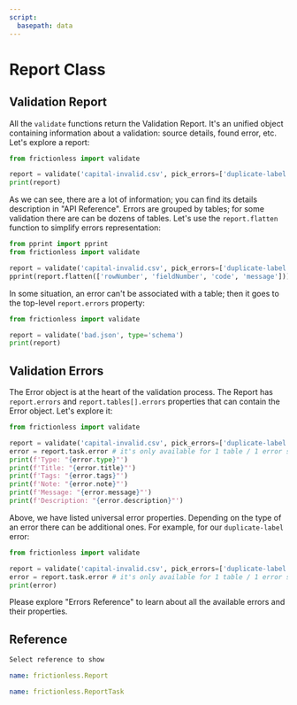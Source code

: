 ```yaml
---
script:
  basepath: data
---
```


# Report Class

## Validation Report

All the `validate` functions return the Validation Report. It's an unified object containing information about a validation: source details, found error, etc. Let's explore a report:

```python script tabs=Python
from frictionless import validate

report = validate('capital-invalid.csv', pick_errors=['duplicate-label'])
print(report)
```

As we can see, there are a lot of information; you can find its details description in "API Reference". Errors are grouped by tables; for some validation there are can be dozens of tables. Let's use the `report.flatten` function to simplify errors representation:

```python script tabs=Python
from pprint import pprint
from frictionless import validate

report = validate('capital-invalid.csv', pick_errors=['duplicate-label'])
pprint(report.flatten(['rowNumber', 'fieldNumber', 'code', 'message']))
```

In some situation, an error can't be associated with a table; then it goes to the top-level `report.errors` property:

```python script tabs=Python
from frictionless import validate

report = validate('bad.json', type='schema')
print(report)
```

## Validation Errors

The Error object is at the heart of the validation process. The Report has `report.errors` and `report.tables[].errors` properties that can contain the Error object. Let's explore it:

```python script tabs=Python
from frictionless import validate

report = validate('capital-invalid.csv', pick_errors=['duplicate-label'])
error = report.task.error # it's only available for 1 table / 1 error sitution
print(f'Type: "{error.type}"')
print(f'Title: "{error.title}"')
print(f'Tags: "{error.tags}"')
print(f'Note: "{error.note}"')
print(f'Message: "{error.message}"')
print(f'Description: "{error.description}"')
```

Above, we have listed universal error properties. Depending on the type of an error there can be additional ones. For example, for our `duplicate-label` error:

```python script tabs=Python
from frictionless import validate

report = validate('capital-invalid.csv', pick_errors=['duplicate-label'])
error = report.task.error # it's only available for 1 table / 1 error sitution
print(error)
```

Please explore "Errors Reference" to learn about all the available errors and their properties.

## Reference

```markdown tabs=Select
Select reference to show
```

```yaml reference tabs=Report
name: frictionless.Report
```

```yaml reference tabs=ReportTask
name: frictionless.ReportTask
```
